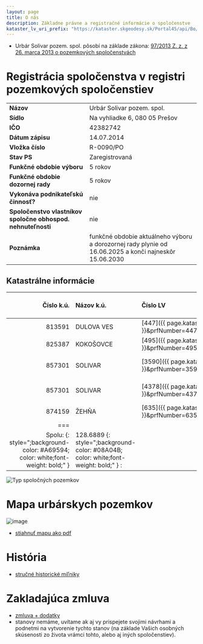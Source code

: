 ```yaml
---
layout: page
title: O nás
description: Základne právne a registračné informácie o spoločenstve
kataster_lv_uri_prefix: "https://kataster.skgeodesy.sk/Portal45/api/Bo/GeneratePrfPublic?outputType=html"
---
```


- Urbár Solivar pozem. spol. pôsobí na základe zákona: [97/2013 Z. z. z 26. marca 2013 o pozemkových spoločenstvách](https://www.slov-lex.sk/pravne-predpisy/SK/ZZ/2013/97/) 

# Registrácia spoločenstva v registri pozemkových spoločenstiev


|  |  |
| :---------- | :-------------------------------------------------------- |
| **Názov** | Urbár Solivar pozem. spol. |
| **Sídlo** | Na vyhliadke 6, 080 05	Prešov	 |
| **IČO** | 42382742 |
| **Dátum zápisu** | 14.07.2014 |
| **Vložka číslo** | R-0090/PO |
| **Stav PS** | Zaregistrovaná |
| **Funkčné obdobie výboru** | 5 rokov |
| **Funkčné obdobie dozornej rady** | 5 rokov |
| **Vykonáva podnikateľskú činnosť?** | nie |
| **Spoločenstvo vlastníkov spoločne obhospod. nehnuteľnosti** | nie |
| **Poznámka** | funkčné obdobie aktuálneho výboru a dorozornej rady plynie od 	16.06.2025 a konči najneskôr 	15.06.2030 |

## Katastrálne informácie

| Číslo k.ú. | Názov k.ú. | Číslo LV | Poznámka (typ pozemkov) | Výmera [ha] |
|----------: | :--------- | :------- | :--------| --------:|
| 813591 | DULOVA VES | [447]({{ page.kataster_lv_uri_prefix }}&prfNumber=447&cadastralUnitCode=813591)     | TPP                         |	5.9829	  |	
| 825387 | KOKOŠOVCE  | [495]({{ page.kataster_lv_uri_prefix }}&prfNumber=495&cadastralUnitCode=825387)     | TPP, orná pôda              | 19.0824		|	
| 857301 | SOLIVAR    | [3590]({{ page.kataster_lv_uri_prefix }}&prfNumber=3590&cadastralUnitCode=857301)   | Zastavaná plocha a nádvorie | 0.0127		|	
| 857301 | SOLIVAR    | [4378]({{ page.kataster_lv_uri_prefix }}&prfNumber=4378&cadastralUnitCode=857301)   | Zastavaná plocha a nádvorie | 0.0127		|	
| 874159 | ŽEHŇA      | [635]({{ page.kataster_lv_uri_prefix }}&prfNumber=635&cadastralUnitCode=874159)	    | TPP                         | 0.0518    |
|===
| Spolu:   {: style=";background-color: #A69594; color: white;font-weight: bold;" }  | 128.6889  {: style=";background-color: #08A04B; color: white;font-weight: bold;" }  :||||

![Typ spoločných pozemkov](https://github.com/user-attachments/assets/a14b834c-ce20-4120-9a46-1a3f0e7e6fdf)

# Mapa urbárskych pozemkov
![image](/assets/img/2024-12-25-MapaUrbaru-small.png)
- [stiahnuť mapu ako pdf](/assets/2024-12-25-UrbarskePozemky.pdf)

# História
- [stručné historické míľniky](/historia/)

# Zakladajúca zmluva
- [zmluva + dodatky](/docs/)
- stanovy nemáme, uvítame ak aj vy prispejete svojimi návrhami a podnetmi na vytvorenie tychto stanov (na základe Vašich osobných skúsenosti zo života vrámci tohto, alebo aj iných spoločenstiev).
